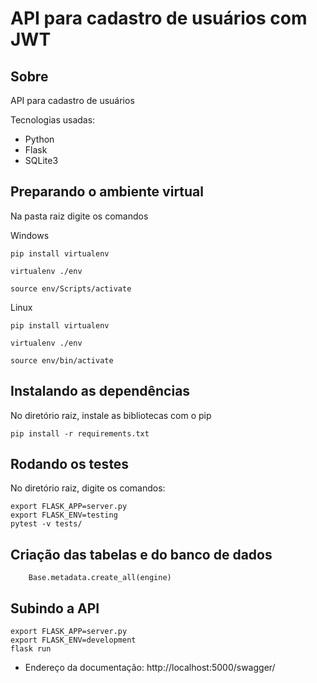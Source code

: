 
# API para cadastro de usuários com JWT

## Sobre

API para cadastro de usuários 

Tecnologias usadas:
- Python
- Flask
- SQLite3

## Preparando o ambiente virtual
Na pasta raiz digite os comandos

Windows
```
pip install virtualenv

virtualenv ./env

source env/Scripts/activate
```
Linux
```
pip install virtualenv

virtualenv ./env

source env/bin/activate
```

## Instalando as dependências
No diretório raiz, instale as bibliotecas com o pip
```
pip install -r requirements.txt
```

## Rodando os testes
No diretório raiz, digite os comandos:

```
export FLASK_APP=server.py
export FLASK_ENV=testing
pytest -v tests/
```

## Criação das tabelas e do banco de dados
```
    Base.metadata.create_all(engine)
```

## Subindo a API
```
export FLASK_APP=server.py
export FLASK_ENV=development
flask run
```

- Endereço da documentação: http://localhost:5000/swagger/

